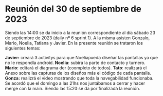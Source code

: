 # Reunión del 30 de septiembre de 2023
Siendo las 14:00 se da inicio a la reunión correspondiente al día sábado 23 de septiembre de 2023 (daily nº 6 sprint 1). A la misma asisten Gonzalo, Mario, Noelia, Tatiana y Javier. En la presente reunión se trataron los siguientes temas:

**Javier:** creará 3 activitys para que Noeliapueda diseñar las pantallas ya que no le respondía android. 
**Noelia:** subirá la parte de contacto y turnero. 
**Mario:** editará el diagrama der (coompleto de todos). 
**Tato:** realizará el Anexo sobre las capturas de los diseños más el código de cada pantalla. 
**Gonza:** realizrá el video mostrando que toda la navegabilidad funcionaba.
Se acordó que el domingo a las 21hs nos juntábamos a cerrar y hacer merge con la main.
Siendo las 15:20 se da por finalizadá la reunión.